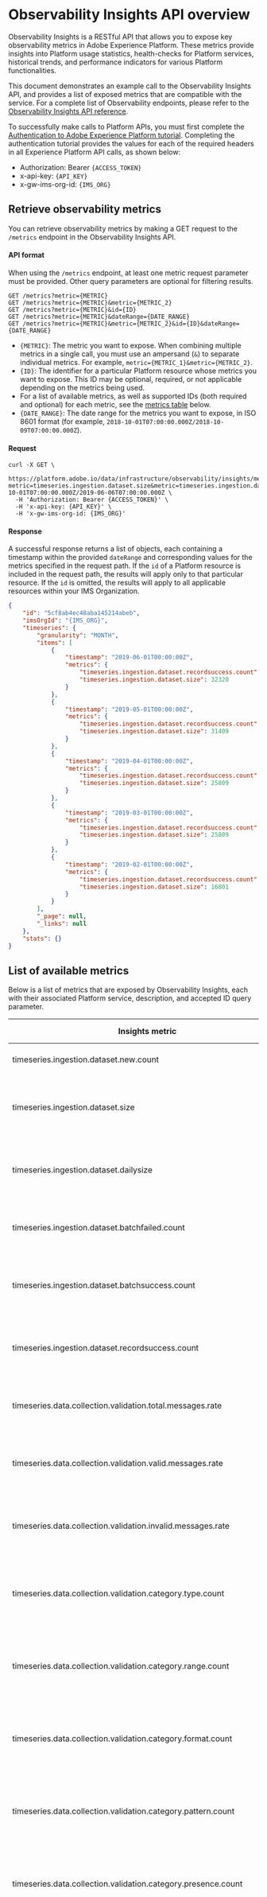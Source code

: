 # Observability Insights API overview

Observability Insights is a RESTful API that allows you to expose key observability metrics in Adobe Experience Platform. These metrics provide insights into Platform usage statistics, health-checks for Platform services, historical trends, and performance indicators for various Platform functionalities. 

This document demonstrates an example call to the Observability Insights API, and provides a list of exposed metrics that are compatible with the service. For a complete list of Observability endpoints, please refer to the [Observability Insights API reference](../../../../../../acdpr/swagger-specs/observability-insights.yaml).

To successfully make calls to Platform APIs, you must first complete the [Authentication to Adobe Experience Platform tutorial](../../tutorials/authenticate_to_acp_tutorial/authenticate_to_acp_tutorial.md). Completing the authentication tutorial provides the values for each of the required headers in all Experience Platform API calls, as shown below:

* Authorization: Bearer `{ACCESS_TOKEN}`
* x-api-key: `{API_KEY}`
* x-gw-ims-org-id: `{IMS_ORG}`

## Retrieve observability metrics

You can retrieve observability metrics by making a GET request to the `/metrics` endpoint in the Observability Insights API.

#### API format

When using the `/metrics` endpoint, at least one metric request parameter must be provided. Other query parameters are optional for filtering results.

```http
GET /metrics?metric={METRIC}
GET /metrics?metric={METRIC}&metric={METRIC_2}
GET /metrics?metric={METRIC}&id={ID}
GET /metrics?metric={METRIC}&dateRange={DATE_RANGE}
GET /metrics?metric={METRIC}&metric={METRIC_2}&id={ID}&dateRange={DATE_RANGE}
```

* `{METRIC}`: The metric you want to expose. When combining multiple metrics in a single call, you must use an ampersand (`&`) to separate individual metrics. For example, `metric={METRIC_1}&metric={METRIC_2}`.
* `{ID}`: The identifier for a particular Platform resource whose metrics you want to expose. This ID may be optional, required, or not applicable depending on the metrics being used. 
* For a list of available metrics, as well as supported IDs (both required and optional) for each metric, see the [metrics table](#list-of-available-metrics) below.
* `{DATE_RANGE}`: The date range for the metrics you want to expose, in ISO 8601 format (for example, `2018-10-01T07:00:00.000Z/2018-10-09T07:00:00.000Z`).

#### Request

```shell
curl -X GET \
  https://platform.adobe.io/data/infrastructure/observability/insights/metrics?metric=timeseries.ingestion.dataset.size&metric=timeseries.ingestion.dataset.recordsuccess.count&id=5cf8ab4ec48aba145214abeb&dateRange=2018-10-01T07:00:00.000Z/2019-06-06T07:00:00.000Z \
  -H 'Authorization: Bearer {ACCESS_TOKEN}' \
  -H 'x-api-key: {API_KEY}' \
  -H 'x-gw-ims-org-id: {IMS_ORG}'
```

#### Response

A successful response returns a list of objects, each containing a timestamp within the provided `dateRange` and corresponding values for the metrics specified in the request path. If the `id` of a Platform resource is included in the request path, the results will apply only to that particular resource. If the `id` is omitted, the results will apply to all applicable resources within your IMS Organization.

```json
{
    "id": "5cf8ab4ec48aba145214abeb",
    "imsOrgId": "{IMS_ORG}",
    "timeseries": {
        "granularity": "MONTH",
        "items": [
            {
                "timestamp": "2019-06-01T00:00:00Z",
                "metrics": {
                    "timeseries.ingestion.dataset.recordsuccess.count": 1125,
                    "timeseries.ingestion.dataset.size": 32320
                }
            },
            {
                "timestamp": "2019-05-01T00:00:00Z",
                "metrics": {
                    "timeseries.ingestion.dataset.recordsuccess.count": 1003,
                    "timeseries.ingestion.dataset.size": 31409
                }
            },
            {
                "timestamp": "2019-04-01T00:00:00Z",
                "metrics": {
                    "timeseries.ingestion.dataset.recordsuccess.count": 740,
                    "timeseries.ingestion.dataset.size": 25809
                }
            },
            {
                "timestamp": "2019-03-01T00:00:00Z",
                "metrics": {
                    "timeseries.ingestion.dataset.recordsuccess.count": 740,
                    "timeseries.ingestion.dataset.size": 25809
                }
            },
            {
                "timestamp": "2019-02-01T00:00:00Z",
                "metrics": {
                    "timeseries.ingestion.dataset.recordsuccess.count": 390,
                    "timeseries.ingestion.dataset.size": 16801
                }
            }
        ],
        "_page": null,
        "_links": null
    },
    "stats": {}
}
```

## List of available metrics

Below is a list of metrics that are exposed by Observability Insights, each with their associated Platform service, description, and accepted ID query parameter.

Insights metric|Platform service|Description|ID query parameter
---- | ---- | ---- | ----
timeseries.ingestion.dataset.new.count | Data Ingestion | Total number of datasets created. | N/A
timeseries.ingestion.dataset.size | Data Ingestion | Cumulative size of all data ingested for one dataset for or all datasets.| Dataset ID (Optional)
timeseries.ingestion.dataset.dailysize | Data Ingestion | Size of data ingested on a daily usage basis for one dataset or for all datasets. | Dataset ID (Optional)
timeseries.ingestion.dataset.batchfailed.count | Data Ingestion | Number of batches failed for one dataset or for all datasets. | Dataset ID (Optional)
timeseries.ingestion.dataset.batchsuccess.count | Data Ingestion | Number of batches ingested for one dataset or for all datasets. | Dataset ID (Optional)
timeseries.ingestion.dataset.recordsuccess.count | Data Ingestion | Number of records ingested for one dataset or for all datasets. | Dataset ID (Optional)
timeseries.data.collection.validation.total.messages.rate | Data Ingestion (streaming) | Total number of messages for one dataset or for all datasets. | Dataset ID (Optional)
timeseries.data.collection.validation.valid.messages.rate | Data Ingestion (streaming) | Total number of valid messages for one dataset or for all datasets. | Dataset ID (Optional)
timeseries.data.collection.validation.invalid.messages.rate | Data Ingestion (streaming) | Total number of invalid messages for one dataset or for all datasets. | Dataset ID (Optional)
timeseries.data.collection.validation.category.type.count | Data Ingestion (streaming) | Total number of invalid "type" messages for one dataset or for all datasets. | Dataset ID (Optional)
timeseries.data.collection.validation.category.range.count | Data Ingestion (streaming) | Total number of invalid "range" messages for one dataset or for all datasets. | Dataset ID (Optional)
timeseries.data.collection.validation.category.format.count | Data Ingestion (streaming) | Total number of invalid "format" messages for one dataset or for all datasets. | Dataset ID (Optional)
timeseries.data.collection.validation.category.pattern.count | Data Ingestion (streaming) | Total number of invalid "pattern" messages for one dataset or for all datasets. | Dataset ID (Optional)
timeseries.data.collection.validation.category.presence.count | Data Ingestion (streaming) | Total number of invalid "presence" messages for one dataset or for all datasets. | Dataset ID (Optional)
timeseries.data.collection.validation.category.enum.count | Data Ingestion (streaming) | Total number of invalid "enum" messages for one dataset or for all datasets. | Dataset ID (Optional)
timeseries.data.collection.validation.category.unclassified.count | Data Ingestion (streaming) | Total number of invalid "unclassified" messages for one dataset or for all datasets. | Dataset ID (Optional)
timeseries.data.collection.validation.category.unknown.count | Data Ingestion (streaming) | Total number of invalid "unknown" messages for one dataset or for all datasets. | Dataset ID (Optional)
timeseries.data.collection.inlet.total.messages.received | Data Ingestion (streaming) | Total number of messages received for one data inlet or for all data inlets. | Inlet ID (Optional)
timeseries.data.collection.inlet.total.messages.size.received | Data Ingestion (streaming) | Total size of data received for one data inlet or for all data inlets. | Inlet ID (Optional)
timeseries.data.collection.inlet.success | Data Ingestion (streaming) | Total number of successful HTTP calls to one data inlet or to all data inlets. | Inlet ID (Optional)
timeseries.data.collection.inlet.failure | Data Ingestion (streaming) | Total number of failed HTTP calls to one data inlet or to all data inlets. | Inlet ID (Optional)
timeseries.profiles.dataset.recordread.count | Real-time Customer Profile | Number of records read from the data lake by Profile, for one dataset or for all datasets. | Dataset ID (Optional)
timeseries.profiles.dataset.recordsuccess.count | Real-time Customer Profile | Number of records written to their data source by Profile, for one dataset or for all datasets. | Dataset ID (Optional)
timeseries.profiles.dataset.recordfailed.count | Real-time Customer Profile | Number of records failed by Profile, for one dataset or for all datasets. | Dataset ID (Optional)
timeseries.profiles.dataset.batchsuccess.count | Real-time Customer Profile | Number of Profile batches ingested for a dataset or for all datasets. | Dataset ID (Optional)
timeseries.profiles.dataset.batchfailed.count | Real-time Customer Profile | Number of Profile batches failed for one dataset or for all datasets. | Dataset ID (Optional)
timeseries.identity.dataset.recordsuccess.count | Identity Service | Number of records written to their data source by Identity Service, for one dataset or all datasets. | Dataset ID (Optional)
timeseries.identity.dataset.recordfailed.count | Identity Service | Number of records failed by Identity Service, for one dataset or for all datasets. | Dataset ID (Optional)
timeseries.identity.dataset.namespacecode.recordsuccess.count | Identity Service | Number of Identity records successfully ingested for a namespace. | Namespace ID (**Required**)
timeseries.identity.dataset.namespacecode.recordfailed.count | Identity Service | Number of Identity records failed by a namespace. | Namespace ID (**Required**)
timeseries.identity.dataset.namespacecode.recordskipped.count | Identity Service | Number of Identity records skipped by a namespace. | Namespace ID (**Required**)
timeseries.identity.graph.imsorg.uniqueidentities.count | Identity Service | Number of unique identities stored in the identity graph for your IMS Organization. | N/A
timeseries.identity.graph.imsorg.namespacecode.uniqueidentities.count | Identity Service | Number of unique identities stored in the identity graph for a namespace. | Namespace ID (**Required**)
timeseries.identity.graph.imsorg.numidgraphs.count | Identity Service | Number of unique graph identities stored in the identity graph for your IMS Organization. | N/A
timeseries.identity.graph.imsorg.graphstrength.uniqueidentities.count | Identity Service | Number of unique identities stored in the identity graph for your IMS Organization for a particular graph strength ("unknown", "weak", or "strong"). | Graph strength (**Required**)
timeseries.gdpr.jobs.totaljobs.count | GDPR | Total number of jobs created from GDPR. | ENV (**Required**)
timeseries.gdpr.jobs.completedjobs.count | GDPR | Total number of completed jobs from GDPR. | ENV (**Required**)
timeseries.gdpr.jobs.errorjobs.count | GDPR | Total number of error jobs from GDPR. | ENV (**Required**)
timeseries.queryservice.query.scheduleonce.count | Query Service | Total number of non-recurring scheduled queries. | N/A
timeseries.queryservice.query.scheduledrecurring.count | Query Service | Total number of recurring scheduled queries. | N/A
timeseries.queryservice.query.batchquery.count | Query Service | Total number of executed batch queries. | N/A
timeseries.queryservice.query.scheduledquery.count | Query Service | Total number of executed scheduled queries. | N/A
timeseries.queryservice.query.interactivequery.count | Query Service | Total number of executed interactive queries. | N/A
timeseries.queryservice.query.batchfrompsqlquery.count | Query Service | Total number of executed batch queries from PSQL. | N/A